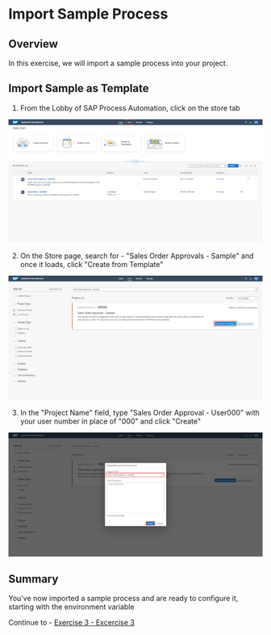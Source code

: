 # Import Sample Process
## Overview
In this exercise, we will import a sample process into your project.

## Import Sample as Template

1. From the Lobby of SAP Process Automation, click on the store tab

![](images/ImportProject_31.jpg)

2. On the Store page, search for - "Sales Order Approvals - Sample" and once it loads, click "Create from Template"

![](images/ImportProject_32.jpg)

3. In the "Project Name" field, type "Sales Order Approval - User000" with your user number in place of "000" and click "Create"

![](images/ImportProject_33.jpg)


## Summary

You've now imported a sample process and are ready to configure it, starting with the environment variable

Continue to - [Exercise 3 - Excercise 3 ](../ex3/README.md)
